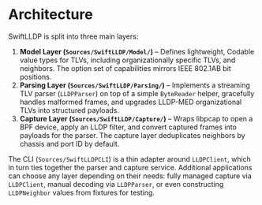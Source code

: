 # Architecture

SwiftLLDP is split into three main layers:

1. **Model Layer (`Sources/SwiftLLDP/Model/`)** – Defines lightweight, Codable
   value types for TLVs, including organizationally specific TLVs, and neighbors.
   The option set of capabilities mirrors IEEE 802.1AB bit positions.
2. **Parsing Layer (`Sources/SwiftLLDP/Parsing/`)** – Implements a streaming TLV
   parser (`LLDPParser`) on top of a simple `ByteReader` helper, gracefully handles
   malformed frames, and upgrades LLDP-MED organizational TLVs into structured
   payloads.
3. **Capture Layer (`Sources/SwiftLLDP/Capture/`)** – Wraps libpcap to open a BPF
   device, apply an LLDP filter, and convert captured frames into payloads for
   the parser. The capture layer deduplicates neighbors by chassis and port ID
   by default.

The CLI (`Sources/SwiftLLDPCLI`) is a thin adapter around `LLDPClient`, which in
turn ties together the parser and capture service. Additional applications can
choose any layer depending on their needs: fully managed capture via
`LLDPClient`, manual decoding via `LLDPParser`, or even constructing
`LLDPNeighbor` values from fixtures for testing.
